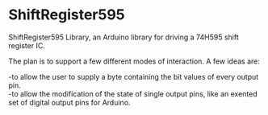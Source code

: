 ShiftRegister595
================

ShiftRegister595 Library, an Arduino library for driving a 74H595 shift register IC.

The plan is to support a few different modes of interaction.  A few ideas are:

-to allow the user to supply a byte containing the bit values of every output pin.  
-to allow the modification of the state of single output pins, like an exented set of digital output pins for Arduino.
